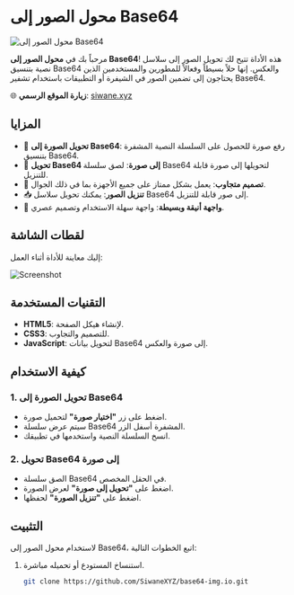 # محول الصور إلى Base64

![محول الصور إلى Base64](https://img.shields.io/badge/Base64-Image_Converter-brightgreen)

مرحباً بك في **محول الصور إلى Base64**! هذه الأداة تتيح لك تحويل الصور إلى سلاسل نصية بتنسيق Base64 والعكس. إنها حلاً بسيطاً وفعالاً للمطورين والمستخدمين الذين يحتاجون إلى تضمين الصور في الشيفرة أو التطبيقات باستخدام تشفير Base64.

🌐 **زيارة الموقع الرسمي**: [siwane.xyz](https://siwane.xyz)

## المزايا

- 🔄 **تحويل الصورة إلى Base64**: رفع صورة للحصول على السلسلة النصية المشفرة بتنسيق Base64.
- 🔄 **تحويل Base64 إلى صورة**: لصق سلسلة Base64 لتحويلها إلى صورة قابلة للتنزيل.
- 📱 **تصميم متجاوب**: يعمل بشكل ممتاز على جميع الأجهزة بما في ذلك الجوال.
- 📥 **تنزيل الصور**: يمكنك تحويل سلاسل Base64 إلى صور قابلة للتنزيل.
- 🎨 **واجهة أنيقة وبسيطة**: واجهة سهلة الاستخدام وتصميم عصري.

## لقطات الشاشة

إليك معاينة للأداة أثناء العمل:

![Screenshot](https://via.placeholder.com/600x400?text=Base64+Image+Converter)

## التقنيات المستخدمة

- **HTML5**: لإنشاء هيكل الصفحة.
- **CSS3**: للتصميم والتجاوب.
- **JavaScript**: لتحويل بيانات Base64 إلى صورة والعكس.

## كيفية الاستخدام

### 1. تحويل الصورة إلى Base64
- اضغط على زر **"اختيار صورة"** لتحميل صورة.
- سيتم عرض سلسلة Base64 المشفرة أسفل الزر.
- انسخ السلسلة النصية واستخدمها في تطبيقك.

### 2. تحويل Base64 إلى صورة
- الصق سلسلة Base64 في الحقل المخصص.
- اضغط على **"تحويل إلى صورة"** لعرض الصورة.
- اضغط على **"تنزيل الصورة"** لحفظها.

## التثبيت

لاستخدام محول الصور إلى Base64، اتبع الخطوات التالية:

1. استنساخ المستودع أو تحميله مباشرة.
   
   ```bash
   git clone https://github.com/SiwaneXYZ/base64-img.io.git